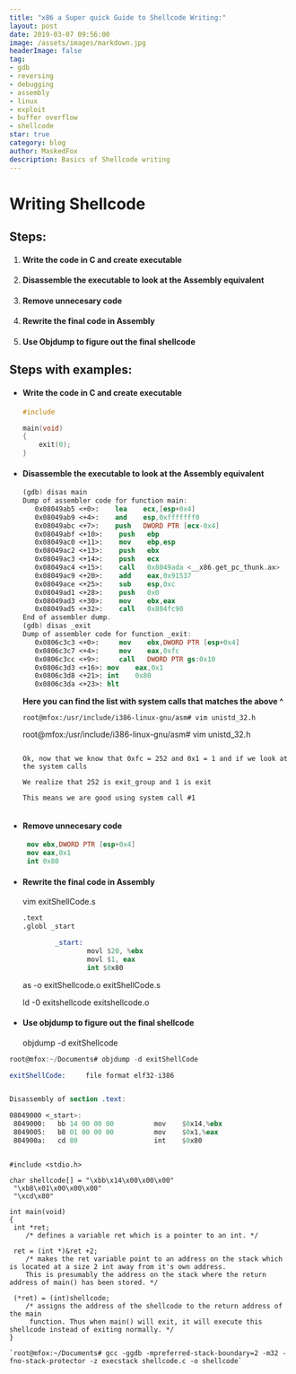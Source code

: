 ```yaml
---
title: "x86 a Super quick Guide to Shellcode Writing:"
layout: post
date: 2019-03-07 09:56:00
image: /assets/images/markdown.jpg
headerImage: false
tag:
- gdb
- reversing
- debugging
- assembly
- linux
- exploit
- buffer overflow
- shellcode
star: true
category: blog
author: MaskedFox
description: Basics of Shellcode writing
---
```



# **Writing Shellcode**

## **Steps:**

1.  #### **Write the code in C and create executable**
    
2.  #### **Disassemble the executable to look at the Assembly equivalent**
    
3.  #### **Remove unnecesary code**
    
4.  #### **Rewrite the final code in Assembly**
    
5.  #### **Use Objdump to figure out the final shellcode**
    

## **Steps with examples:**

-   #### Write the code in C and create executable
    
    ```c
    #include 
    
    main(void)
    {
        exit(0);
    }
    ```
    

-   #### Disassemble the executable to look at the Assembly equivalent
    
    ```nasm
    (gdb) disas main
    Dump of assembler code for function main:
       0x08049ab5 <+0>:    lea    ecx,[esp+0x4]
       0x08049ab9 <+4>:    and    esp,0xfffffff0
       0x08049abc <+7>:    push   DWORD PTR [ecx-0x4]
       0x08049abf <+10>:    push   ebp
       0x08049ac0 <+11>:    mov    ebp,esp
       0x08049ac2 <+13>:    push   ebx
       0x08049ac3 <+14>:    push   ecx
       0x08049ac4 <+15>:    call   0x8049ada <__x86.get_pc_thunk.ax>
       0x08049ac9 <+20>:    add    eax,0x91537
       0x08049ace <+25>:    sub    esp,0xc
       0x08049ad1 <+28>:    push   0x0
       0x08049ad3 <+30>:    mov    ebx,eax
       0x08049ad5 <+32>:    call   0x804fc90 
    End of assembler dump.
    (gdb) disas _exit
    Dump of assembler code for function _exit:
       0x0806c3c3 <+0>:     mov    ebx,DWORD PTR [esp+0x4]
       0x0806c3c7 <+4>:     mov    eax,0xfc
       0x0806c3cc <+9>:     call   DWORD PTR gs:0x10
       0x0806c3d3 <+16>: mov    eax,0x1
       0x0806c3d8 <+21>: int    0x80
       0x0806c3da <+23>: hlt
    ```
    
    **Here you can find the list with system calls that matches the above ^**
    
    ```root@mfox:/usr/include/i386-linux-gnu/asm# vim unistd_32.h```
    
    root@mfox:/usr/include/i386-linux-gnu/asm# vim unistd_32.h
    
    ```
    
    Ok, now that we know that 0xfc = 252 and 0x1 = 1 and if we look at the system calls
    
    We realize that 252 is exit_group and 1 is exit
    
    This means we are good using system call #1
    

-   #### Remove unnecesary code
    
    ```nasm
     mov ebx,DWORD PTR [esp+0x4]
     mov eax,0x1
     int 0x80
    ```
    

-   #### Rewrite the final code in Assembly
    
    vim exitShellCode.s
    
    ```nasm
    .text
    .globl _start
    
            _start:
                    movl $20, %ebx
                    movl $1, eax
                    int $0x80
    ```
    
    as -o exitShellcode.o exitShellCode.s
    
    ld -0 exitshellcode exitshellcode.o
    
    
-   #### **Use objdump to figure out the final shellcode**
    
    objdump -d exitShellcode
    

```nasm
root@mfox:~/Documents# objdump -d exitShellCode

exitShellCode:     file format elf32-i386


Disassembly of section .text:

08049000 <_start>:
 8049000:	bb 14 00 00 00       	mov    $0x14,%ebx
 8049005:	b8 01 00 00 00       	mov    $0x1,%eax
 804900a:	cd 80                	int    $0x80
```

```

#include <stdio.h>

char shellcode[] = "\xbb\x14\x00\x00\x00"
 "\xb8\x01\x00\x00\x00"
 "\xcd\x80"

int main(void)
{
 int *ret;
    /* defines a variable ret which is a pointer to an int. */
 
 ret = (int *)&ret +2;
    /* makes the ret variable point to an address on the stack which is located at a size 2 int away from it's own address. 
    This is presumably the address on the stack where the return address of main() has been stored. */

 (*ret) = (int)shellcode;
    /* assigns the address of the shellcode to the return address of the main 
     function. Thus when main() will exit, it will execute this shellcode instead of exiting normally. */
}
```

```
`root@mfox:~/Documents# gcc -ggdb -mpreferred-stack-boundary=2 -m32 -fno-stack-protector -z execstack shellcode.c -o shellcode`
```
